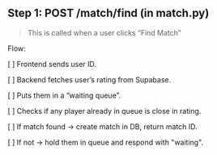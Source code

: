 ## Step 1: POST /match/find (in match.py)
> This is called when a user clicks “Find Match”

Flow:

[ ] Frontend sends user ID.

[ ] Backend fetches user’s rating from Supabase.

[ ] Puts them in a “waiting queue”.

[ ] Checks if any player already in queue is close in rating.

[ ] If match found → create match in DB, return match ID.

[ ] If not → hold them in queue and respond with "waiting".

